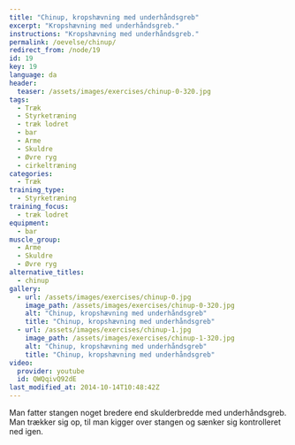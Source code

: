 ```yaml
---
title: "Chinup, kropshævning med underhåndsgreb"
excerpt: "Kropshævning med underhåndsgreb."
instructions: "Kropshævning med underhåndsgreb."
permalink: /oevelse/chinup/
redirect_from: /node/19
id: 19
key: 19
language: da
header:
  teaser: /assets/images/exercises/chinup-0-320.jpg
tags:
  - Træk
  - Styrketræning
  - træk lodret
  - bar
  - Arme
  - Skuldre
  - Øvre ryg
  - cirkeltræning
categories:
  - Træk
training_type: 
  - Styrketræning
training_focus: 
  - træk lodret
equipment:
  - bar
muscle_group:
  - Arme
  - Skuldre
  - Øvre ryg
alternative_titles:
  - chinup
gallery:
  - url: /assets/images/exercises/chinup-0.jpg
    image_path: /assets/images/exercises/chinup-0-320.jpg
    alt: "Chinup, kropshævning med underhåndsgreb"
    title: "Chinup, kropshævning med underhåndsgreb"
  - url: /assets/images/exercises/chinup-1.jpg
    image_path: /assets/images/exercises/chinup-1-320.jpg
    alt: "Chinup, kropshævning med underhåndsgreb"
    title: "Chinup, kropshævning med underhåndsgreb"
video:
  provider: youtube
  id: QWQqivQ92dE
last_modified_at: 2014-10-14T10:48:42Z
---
```


Man fatter stangen noget bredere end skulderbredde med underhåndsgreb. Man trækker sig op, til man kigger over stangen og sænker sig kontrolleret ned igen.
